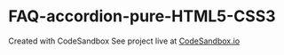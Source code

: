 # FAQ-accordion-pure-HTML5-CSS3
Created with CodeSandbox
See project live at <a href="https://codesandbox.io/s/github/NicholasKyleHoffman/FAQ-accordion-pure-HTML5-CSS3">CodeSandbox.io</a>
